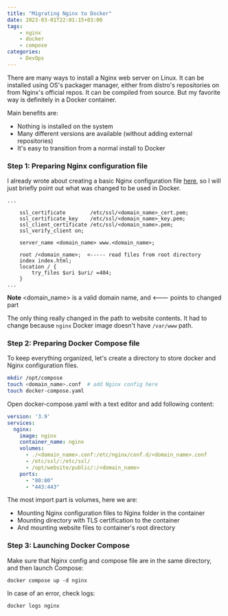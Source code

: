 ```yaml
---
title: "Migrating Nginx to Docker"
date: 2023-03-01T22:01:15+03:00
tags:
    - nginx
    - docker
    - compose
categories:
    - DevOps
---
```


There are many ways to install a Nginx web server on Linux. 
It can be installed using OS's packager manager, either from 
distro's repositories on from Nginx's official repos. It can 
be compiled from source. But my favorite way is definitely 
in a Docker container.

Main benefits are:
* Nothing is installed on the system
* Many different versions are available (without adding external repositories)
* It's easy to transition from a normal install to Docker


### Step 1: Preparing Nginx configuration file
I already wrote about creating a basic Nginx configuration file
[here](https://labbrat.net/blog/hugo_nginx/), so I will just briefly 
point out what was changed to be used in Docker.
```
...

    ssl_certificate        /etc/ssl/<domain_name>_cert.pem;
    ssl_certificate_key    /etc/ssl/<domain_name>_key.pem;
    ssl_client_certificate /etc/ssl/<domain_name>.pem;
    ssl_verify_client on;

    server_name <domain_name> www.<domain_name>;

    root /<domain_name>;  <----- read files from root directory
    index index.html;
    location / {
        try_files $uri $uri/ =404;
    }
...
```  
**Note** <domain_name> is a valid domain name, and <--- points to changed part

The only thing really changed in the path to website contents. It 
had to change because `nginx` Docker image doesn't have `/var/www` path.  


### Step 2: Preparing Docker Compose file
To keep everything organized, let's create a directory to store docker and 
Nginx configuration files.
```bash
mkdir /opt/compose
touch <domain_name>.conf  # add Nginx config here
touch docker-compose.yaml
```

Open docker-compose.yaml with a text editor and add following content:
```yaml
version: '3.9'
services:
  nginx:
    image: nginx
    container_name: nginx
    volumes:
      - ./<domain_name>.conf:/etc/nginx/conf.d/<domain_name>.conf
      - /etc/ssl/:/etc/ssl/
      - /opt/website/public/:/<domain_name>
    ports:
      - "80:80"
      - "443:443"
```

The most import part is volumes, here we are:
* Mounting Nginx configuration files to Nginx folder in the container
* Mounting directory with TLS certification to the container
* And mounting website files to container's root directory


### Step 3: Launching Docker Compose
Make sure that Nginx config and compose file are in the same directory, 
and then launch Compose:
```
docker compose up -d nginx
```

In case of an error, check logs:
```
docker logs nginx
```
